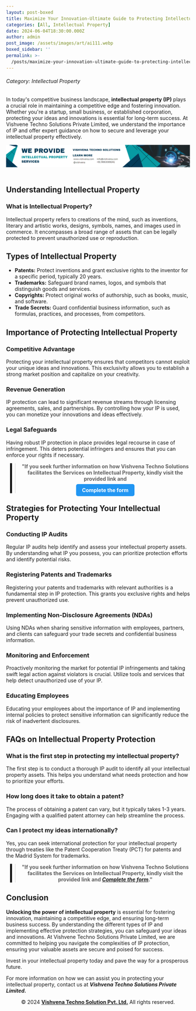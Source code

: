 ```yaml
---
layout: post-boxed
title: Maximize Your Innovation-Ultimate Guide to Protecting Intellectual Property
categories: [All, Intellectual Property]
date: 2024-06-04T18:30:00.000Z
author: admin
post_image: /assets/images/art/ai111.webp
boxed_sidebar: ''
permalink: >-
  /posts/maximize-your-innovation-ultimate-guide-to-protecting-intellectual-property
---
```


###### Category: Intellectual Property

<html lang="en">
<head>
    <meta charset="UTF-8">
    <meta name="viewport" content="width=device-width, initial-scale=1.0">
    <meta name="description" content="Discover effective strategies for safeguarding your ideas and innovations with intellectual property protection.">
    <title>Maximize Your Innovation-Ultimate Guide to Protecting Intellectual Property</title>
</head>
<body>

<p>In today's competitive business landscape, <b>intellectual property (IP)</b> plays a crucial role in maintaining a competitive edge and fostering innovation. Whether you're a startup, small business, or established corporation, protecting your ideas and innovations is essential for long-term success. At Vishvene Techno Solutions Private Limited, we understand the importance of IP and offer expert guidance on how to secure and leverage your intellectual property effectively.</p>

<!-- Image Banner Ad -->

<a href="/contact">
<img src="/assets/images/art/ip ads a.webp" alt="inlinead" style="max-width:100%; height:auto;">
</a>
<br><br>
<article>

<h2>Understanding Intellectual Property</h2>
<h3>What is Intellectual Property?</h3>
<p>Intellectual property refers to creations of the mind, such as inventions, literary and artistic works, designs, symbols, names, and images used in commerce. It encompasses a broad range of assets that can be legally protected to prevent unauthorized use or reproduction.</p>
<h2>Types of Intellectual Property</h2>
<ul>
    <li><strong>Patents:</strong> Protect inventions and grant exclusive rights to the inventor for a specific period, typically 20 years.</li>
    <li><strong>Trademarks:</strong> Safeguard brand names, logos, and symbols that distinguish goods and services.</li>
	<li><strong>Copyrights:</strong> Protect original works of authorship, such as books, music, and software.</li>
	<li><strong>Trade Secrets:</strong> Guard confidential business information, such as formulas, practices, and processes, from competitors.</li>
</ul>

<h2>Importance of Protecting Intellectual Property</h2>
<h3>Competitive Advantage</h3>
<p>Protecting your intellectual property ensures that competitors cannot exploit your unique ideas and innovations. This exclusivity allows you to establish a strong market position and capitalize on your creativity.</p>

<h3>Revenue Generation</h3>
<p>IP protection can lead to significant revenue streams through licensing agreements, sales, and partnerships. By controlling how your IP is used, you can monetize your innovations and ideas effectively.</p>

<h3>Legal Safeguards</h3>
<p>Having robust IP protection in place provides legal recourse in case of infringement. This deters potential infringers and ensures that you can enforce your rights if necessary.</p>

<!-- Quote Ad with Button -->

<center>
<blockquote style="position:relative;">
<p><b style="font-size:1em;">"If you seek further information on how Vishvena Techno Solutions facilitates the Services on Intellectual Property, kindly visit the provided link and</b></p>
<div style="position:absolute; top:0; bottom:0; left:-15px; border-left:5px solid black;"></div>
<p><a href="/contact" style="background-color: #2196F3; color: white; padding: 8px 16px; text-decoration: none; border-radius: 5px; font-weight: bold;">Complete the form</a></p>
</blockquote>
</center>

<h2>Strategies for Protecting Your Intellectual Property</h2>
<h3>Conducting IP Audits</h3>
<p>Regular IP audits help identify and assess your intellectual property assets. By understanding what IP you possess, you can prioritize protection efforts and identify potential risks.</p>

<h3>Registering Patents and Trademarks</h3>
<p>Registering your patents and trademarks with relevant authorities is a fundamental step in IP protection. This grants you exclusive rights and helps prevent unauthorized use.</p>

<h3>Implementing Non-Disclosure Agreements (NDAs)</h3>
<p>Using NDAs when sharing sensitive information with employees, partners, and clients can safeguard your trade secrets and confidential business information.</p>

<h3>Monitoring and Enforcement</h3>
<p>Proactively monitoring the market for potential IP infringements and taking swift legal action against violators is crucial. Utilize tools and services that help detect unauthorized use of your IP.</p>

<h3>Educating Employees</h3>
<p>Educating your employees about the importance of IP and implementing internal policies to protect sensitive information can significantly reduce the risk of inadvertent disclosures.</p>

<h2>FAQs on Intellectual Property Protection</h2>
<h3>What is the first step in protecting my intellectual property?</h3>
<p>The first step is to conduct a thorough IP audit to identify all your intellectual property assets. This helps you understand what needs protection and how to prioritize your efforts.</p>

<h3>How long does it take to obtain a patent?</h3>
<p>The process of obtaining a patent can vary, but it typically takes 1-3 years. Engaging with a qualified patent attorney can help streamline the process.</p>

<h3>Can I protect my ideas internationally?</h3>
<p>Yes, you can seek international protection for your intellectual property through treaties like the Patent Cooperation Treaty (PCT) for patents and the Madrid System for trademarks.</p>

</article>

<!-- Quote Ad with link -->

<center>
<blockquote style="position:relative;">
<p><b style="font-size:1em;">"If you seek further information on how Vishvena Techno Solutions facilitates the Services on Intellectual Property, kindly visit the provided link and <a href="/contact"><i>Complete the form</i></a>."</b></p>
<div style="position:absolute; top:0; bottom:0; left:-15px; border-left:5px solid black;"></div>
</blockquote>
</center>

<h2>Conclusion</h2>
<p><b>Unlocking the power of intellectual property</b> is essential for fostering innovation, maintaining a competitive edge, and ensuring long-term business success. By understanding the different types of IP and implementing effective protection strategies, you can safeguard your ideas and innovations. At Vishvene Techno Solutions Private Limited, we are committed to helping you navigate the complexities of IP protection, ensuring your valuable assets are secure and poised for success.</p>

<p>Invest in your intellectual property today and pave the way for a prosperous future.</p>
<p>For more information on how we can assist you in protecting your intellectual property, contact us at <b><i>Vishvena Techno Solutions Private Limited.</i></b></p>

<footer>
    <center>
    <p>&copy; 2024 <a href="https://vishvena.com"><b>Vishvena Techno Solution Pvt. Ltd.</b></a> All rights reserved.</p>
    </center>
</footer>
</body>
</html>
